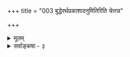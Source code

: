 +++
title = "003 बुद्धेरर्थप्रकाशादनुमितिरिति चेत्तन्न"

+++
<details><summary>मूलम्</summary>

बुद्धेरर्थप्रकाशादनुमितिरिति चेत्तन्न साध्याविशेषात् साध्याद्भेदेऽपि बुद्धिर्यत उदयति ते स्यात्ततोऽर्थप्रकाशः ।  
मध्ये बुद्धिः किमर्था ननु सममुभयोरप्यसाधारणत्वं तत्सा नित्यानुमेया यदि फलति तदा बुद्धितत्त्वापलापः ॥ ३ ॥
</details>

<details><summary>सर्वाङ्कषा - ३</summary>

एवं नैयायिकमतं परीक्ष्य, इतोऽपि दुर्बलं कौमारिलपक्षं परीक्षयति - बुद्धेरित्यादि । **बुद्धेः** = आत्मधर्मभूतज्ञानस्य **अर्थप्रकाशात्** = अर्थगतप्राकट्यरूपात् हेतोः अनुमितिः भवति, न तु ज्ञानं कस्यापि कदापि प्रत्यक्षमित्यर्थः । मीमांसकौ कुमारिलभट्टः, प्रभाकरश्चेति द्वौ । प्रभाकरः सिद्धान्तवदेव स्वप्रकाशज्ञानवादी । अतस्तत्र परीक्षणीयाभावात्, भाट्टमतं विचार्यते । पुरोवर्तिघटादिविषयके ज्ञाने जाते, ततः 'ज्ञातो घटः' इति व्यवहारात् तेन ज्ञानेन घटादिपदार्थे ज्ञातताख्यः कश्चन अतिरिक्तो धर्मो जायते । स एव तैः प्राकट्यम् इत्युच्यते । नवीनैस्तु ज्ञातता इत्युच्यते । तेन हेतुना तद्धेतुभूतं ज्ञानमनुमीयते इति पूर्वपक्षानुवादः ॥ 

I 

तन्निराकरोति - इति चेत्, तन्नेति । तत्र हेतुः साध्याविशेषादिति । सिद्धेन हेतुना असिद्धं साध्यं साध्यते इति क्रमः । हेतोरेव सन्दिग्धत्वे तेन कथं **साध्यसाधनम्** = साध्यनिश्चयः ? **साध्याविशेषात्** = हेतोः **साध्येनाविशेषात्** =सन्दिग्धत्वात् । तथा च हेत्वसिद्धिर्दोषः । ननु आत्मधर्मः ज्ञानं साध्यम् । हेतुस्तु 

519 

मध्ये बुद्धिः किमर्था ? ननु सममुभयोरप्यसाधारणत्वम् 

तत्सा नित्यानुमेया यदि, फलति तदा बुद्धितत्त्वापलापः ॥3॥ 





ज्ञानविषयत्वरूपः वस्तुधर्मः । ' ज्ञातो घटः' इत्यत्र हि ज्ञानं घटे विशेषणम् । आत्मधर्मभूतस्य ज्ञानस्य घटादिविशेषणस्य ज्ञाततायाश्च समत्वं कथम् । घटादिवस्तुगतेन ज्ञातताख्यधर्मेण तद्धेतुभूतं ज्ञानमनुमीयते इति का अनुपपत्तिः ? इत्यत्राङ्गीकृत्योत्तरमाह – **साध्यात्** = ज्ञानात् **भेदेऽपि** = हेतोः कथञ्चिद्भेदाङ्गीकारेपि, **ते** = मीमांसकस्य **बुद्धिः** = विषयप्रकाशकं ज्ञानम् **यतः** = यादृशसामग्रीतः **उदयति** = उत्पद्यते, **ततः** = तादृशसामग्रीत एव **अर्थप्रकाशः** = घटादेरर्थस्य प्रकाशनम् स्यात् । ततश्च – **मध्ये** = अर्थप्रकाशस्य तत्सामग्र्याश्च मध्ये **बुद्धिः** = अर्थप्रकाशेनानुमीयमानम् ज्ञानम् किमर्था ? ' तद्धेतोरेव तद्धेतुत्वे मध्ये किं तेन' इति न्यायात्। **तद्धेतोरेव** = ज्ञानहेतुतया वादिद्वयसंमतसामग्र्या एव **तद्धेतुत्वे** = अर्थगतप्राकट्यं प्रति हेतुत्वे संभवति **मध्ये** =प्राकट्यज्ञानसामग्र्येोर्मध्ये **तेन** = ज्ञानेन **किम्** = किं कर्तव्यम् ? ज्ञानसामग्र्यैवार्थप्राकट्योत्पत्तेर्निर्वाहात् । तथा च ज्ञानाख्यः पदार्थ एव न सिद्ध्येत्, मानवबुद्धेः लाघवपक्षपातित्वात् । ज्ञानस्य नित्यानुमेयत्वे, ज्ञानाख्यः पदार्थ एव न सिद्ध्येत् । अनुव्यवसायस्य मानसप्रत्यक्षरूपत्वात्, न ज्ञानापलापप्रसङ्गः इति वैशेषिकपक्षादप्ययं पक्षो हेय इति भावः ॥ 

। 

ननु बाह्यानां विषयाणां सर्वान् प्रति समानत्वेऽपि व्यवहारस्य तत्तत्पुरुषनियतत्वदर्शनात् तदनुगुणो विषयधर्मः कश्चिदेषितव्यः । येन यथा यद्ज्ञायते, व्यवहारस्तदनुगुण एव स्यात् । अतस्तत्तद्ज्ञाततैव सर्वव्यवहारमूलम् । अत एव ज्ञातता वस्तुधर्मः, न वस्तुस्वरूपमात्रम्, स्वरूपस्य सर्वान् प्रत्यविशेषात् । अत एवोच्यते ‘परिव्राट्कामुकशुनामेकस्यां प्रमदातनौ । कुणपः कामिनी भक्ष्यमिति तिस्त्रो विकल्पनाः ॥' इति। अतो विषयधर्मेण ज्ञाततया न ज्ञानस्यान्यथासिद्धिर्भवेदित्यात्राह - नन्वित्यादि । **उभयोरपि** = ज्ञाततायाः, ज्ञानसामग्र्याश्च **असाधारणत्वम्** = तत्तत्पुरुषासाधारणत्वम् समं **ननु** = सममेव हि । तथा च ज्ञानसामग्रीणाम् इन्द्रियमनस्संयोगादीनां तत्तत्पुरुषमात्रनियतत्वात् विषयधर्मस्य ज्ञातताया अपि तत्तत्पुरुषभेदेन भेदात् प्रतिनियतव्यवहारभेदः सङ्गच्छेतेति ' मध्ये बुद्धिः किमर्था ? ' । न च ज्ञानस्यैवाभावे ज्ञातताख्यो धर्मः कथं भवेदिति वाच्यम्, ज्ञाततायाः ज्ञानविषयत्वरूपत्वानङ्गीकारात्, अतिरिक्तविषयधर्मरूपत्वाङ्गीकारात् । प्राकट्यम् इत्यादिसंज्ञाकरणाच्चं । अन्ते पर्यवसितमाह -- तदित्यादि । **तत्** = **तस्मात्** = ज्ञानरूपस्य पदार्थस्यैवासिद्ध्या पत्त्या **सा** = बुद्धिः नित्यानुमेया **यदि** = सदा सर्वस्यापि अनुमानमात्रसिद्धा चेत्, तदा बुद्धितत्वापलापः बुद्ध्याख्यस्य कस्यचिद्वस्तुनः अपलाप एव **फलति** = फलतस्सिद्ध्यति । अतो ज्ञानं न नित्यानुमेयम्, किन्तु परकीयं ज्ञानमनुमेयम्, स्वीयं तु स्वप्रकाशप्रत्यक्षसिद्धम् । अत्र कुमारिलस्याशयः अग्रे ( श्लो. 20) भविष्यति । शिष्टं वक्तव्यं पुनरद्रव्यसरे ( श्लो. 65-67) विस्तरेण भविष्यति ॥ 

। 



ननु ज्ञातताया ज्ञानजन्यत्वात् ज्ञानस्यैवाभावे ज्ञातता कथमुत्पद्येतेति चेत्; ज्ञातताया ज्ञानविषय- . त्वातिरिक्तायाः विषयधर्मत्वं हि तत्संमतम् । प्राकट्यमित्येव तस्य प्राचीना संज्ञा, 'प्रकटो घटः ' 'घटः 



229. 

520 

[ ज्ञानस्य नित्यत्वम् ] 

ज्ञातुर्शप्तेरलोपं कथयति निगमः स्मर्यते चैवमेषा 

तस्मादेकत्वसिद्धौ प्रसरणभिदया तद्भिदैकत्र पुंसि । योग्यादृष्टेरभावात् न च भवति सुषुप्त्याद्यवस्थासु बाधः 

तत्तद्वस्तुप्रकाशक्षणविरहवती न प्रकाशेत बुद्धिः ॥4॥ 

• 

प्रकाशते' इत्यादिव्यवहारात् । प्राकट्यम् प्रकाशरूपं विषयधर्मश्चेत्, प्रकाश एव हि ज्ञानम् । एवञ्च ज्ञानसामग्री विषय एव प्रकाशरूपं धर्ममुत्पादयतु, मध्ये ज्ञानं किमर्थम् ? नातीन्द्रियज्ञानसत्त्वे किञ्चित् प्रमाणम् । तथा च ज्ञानाख्यं स्वप्रकाशतत्त्वमेव न सिद्ध्येत् ॥ ३ ॥
</details>
